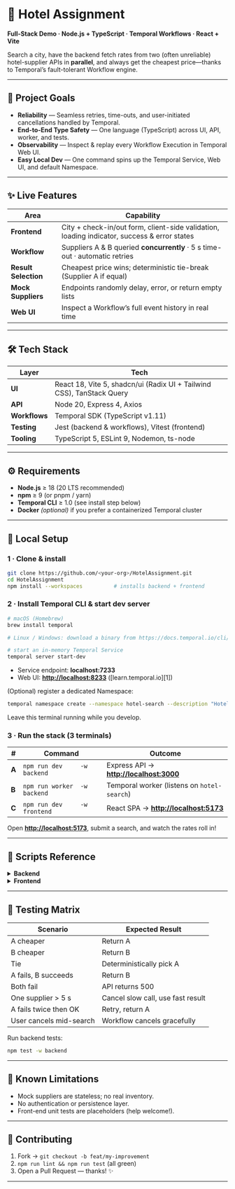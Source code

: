 
# 🏨 Hotel Assignment  
**Full-Stack Demo · Node.js + TypeScript · Temporal Workflows · React + Vite**

Search a city, have the backend fetch rates from two (often unreliable) hotel-supplier APIs in **parallel**, and always get the cheapest price—thanks to Temporal’s fault-tolerant Workflow engine.

---

## 📌 Project Goals
* **Reliability** — Seamless retries, time-outs, and user-initiated cancellations handled by Temporal.  
* **End-to-End Type Safety** — One language (TypeScript) across UI, API, worker, and tests.  
* **Observability** — Inspect & replay every Workflow Execution in Temporal Web UI.  
* **Easy Local Dev** — One command spins up the Temporal Service, Web UI, and default Namespace.

---

## ✨ Live Features
| Area | Capability |
|------|------------|
| **Frontend** | City + check-in/out form, client-side validation, loading indicator, success & error states |
| **Workflow** | Suppliers A & B queried **concurrently** · 5 s time-out · automatic retries |
| **Result Selection** | Cheapest price wins; deterministic tie-break (Supplier A if equal) |
| **Mock Suppliers** | Endpoints randomly delay, error, or return empty lists |
| **Web UI** | Inspect a Workflow’s full event history in real time |

---

## 🛠 Tech Stack
| Layer          | Tech |
|----------------|------|
| **UI**         | React 18, Vite 5, shadcn/ui (Radix UI + Tailwind CSS), TanStack Query |
| **API**        | Node 20, Express 4, Axios |
| **Workflows**  | Temporal SDK (TypeScript v1.11) |
| **Testing**    | Jest (backend & workflows), Vitest (frontend) |
| **Tooling**    | TypeScript 5, ESLint 9, Nodemon, ts-node |

---

## ⚙ Requirements
* **Node.js** ≥ 18 (20 LTS recommended)  
* **npm** ≥ 9 (or pnpm / yarn)  
* **Temporal CLI** ≥ 1.0 (see install step below)  
* **Docker** *(optional)* if you prefer a containerized Temporal cluster  

---

## 🚀 Local Setup

### 1 · Clone & install
```bash
git clone https://github.com/<your-org>/HotelAssignment.git
cd HotelAssignment
npm install --workspaces          # installs backend + frontend
````

### 2 · Install Temporal CLI & start dev server

```bash
# macOS (Homebrew)
brew install temporal

# Linux / Windows: download a binary from https://docs.temporal.io/cli/setup-cli

# start an in-memory Temporal Service
temporal server start-dev
```

* Service endpoint: **localhost:7233**
* Web UI: **[http://localhost:8233](http://localhost:8233)** ([learn.temporal.io][1])

(Optional) register a dedicated Namespace:

```bash
temporal namespace create --namespace hotel-search --description "Hotel Assignment dev"
```

Leave this terminal running while you develop.

### 3 · Run the stack (3 terminals)

| #     | Command                       | Outcome                                                          |
| ----- | ----------------------------- | ---------------------------------------------------------------- |
| **A** | `npm run dev     -w backend`  | Express API → **[http://localhost:3000](http://localhost:3000)** |
| **B** | `npm run worker  -w backend`  | Temporal worker (listens on `hotel-search`)                      |
| **C** | `npm run dev     -w frontend` | React SPA → **[http://localhost:5173](http://localhost:5173)**   |

Open **[http://localhost:5173](http://localhost:5173)**, submit a search, and watch the rates roll in!

---

## 📝 Scripts Reference

<details><summary><strong>Backend</strong></summary>

| Script   | Purpose                           |
| -------- | --------------------------------- |
| `dev`    | Hot-reload API (Nodemon)          |
| `worker` | Run Temporal worker               |
| `build`  | Compile TypeScript for production |
| `test`   | Jest unit + workflow tests        |
| `lint`   | ESLint checks                     |

</details>

<details><summary><strong>Frontend</strong></summary>

| Script    | Purpose                  |
| --------- | ------------------------ |
| `dev`     | Vite dev server (HMR)    |
| `build`   | Production bundle        |
| `preview` | Serve built bundle       |
| `lint`    | ESLint checks            |
| `test`    | Vitest tests *(roadmap)* |

</details>

---

## 🧪 Testing Matrix

| Scenario                | Expected Result                   |
| ----------------------- | --------------------------------- |
| A cheaper               | Return A                          |
| B cheaper               | Return B                          |
| Tie                     | Deterministically pick A          |
| A fails, B succeeds     | Return B                          |
| Both fail               | API returns 500                   |
| One supplier > 5 s      | Cancel slow call, use fast result |
| A fails twice then OK   | Retry, return A                   |
| User cancels mid-search | Workflow cancels gracefully       |

Run backend tests:

```bash
npm test -w backend
```

---

## 🚧 Known Limitations

* Mock suppliers are stateless; no real inventory.
* No authentication or persistence layer.
* Front-end unit tests are placeholders (help welcome!).

---

## 🤝 Contributing

1. Fork → `git checkout -b feat/my-improvement`
2. `npm run lint && npm run test` (all green)
3. Open a Pull Request — thanks! ✨

---





